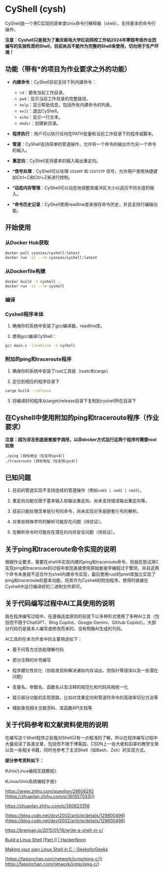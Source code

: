 # CyShell (cysh)

CyShell是一个用C实现的简单类Unix命令行解释器（shell），支持基本的命令行操作。

**注意：Cyshell只是我为了重庆邮电大学红岩网校工作站2024年寒假考核作业而编写的实验性质的Shell，目前尚且不能作为完整的Shell来使用，切勿用于生产环境！**

## 功能（带有*的项目为作业要求之外的功能）

- **内建命令**：CyShell目前支持下列内建命令：
  
  - `cd`：更改当前工作目录。
  - `pwd`：显示当前工作目录的完整路径。
  - `help`：显示帮助信息，包括所有内建命令的列表。
  - `exit`：退出CyShell。
  - `echo`：显示一行文本。
  - `mkdir`：创建新目录。

- **程序执行**：用户可以执行任何在PATH变量和当前工作目录下的程序或脚本。

- **管道**：CyShell支持简单的管道操作，允许将一个命令的输出作为另一个命令的输入。

- **重定向**：CyShell支持基本的输入输出重定向。

- ***信号处理**：CyShell可以处理 `SIGINT` 和 `SIGTSTP` 信号，允许用户使用快捷键如Ctrl+C和Ctrl+Z来进行控制。

- ***动态内存管理**：CyShell可以动态地调整其缓冲区大小以适应不同长度的输入。

- ***命令历史记录**：CyShell使用readline库来保存命令历史，并且支持行编辑功能。

## 开始使用

### 从Docker Hub获取

```bash
docker pull cysnies/cyshell:latest
docker run -it --rm cysnies/cyshell:latest
```

### 从Dockerfile构建

```bash
docker build -t cyshell .
docker run -it --rm cyshell
```

### 编译

### Cyshell程序本体

1. 确保你的系统中安装了gcc编译器、readline库。

2. 使用gcc编译CyShell：

```bash
gcc main.c -lreadline -o cyshell
```

### 附加的ping和traceroute程序

1. 确保你的系统中安装了rust工具链（rustc和cargo）

2. 定位到相应的程序目录下

```bash
cargo build --release
```

3. 将编译好的程序从target/release目录下复制到cyshell所在目录下

## 在Cyshell中使用附加的ping和traceroute程序（作业要求）

**注意：因为涉及到底层套接字调用，以非docker方式运行这两个程序时需要root权限**

```cysh
./ping [目标地址（仅支持ipv4）]
./traceroute [目标地址（仅支持ipv4）]
```

## 已知问题

1. 目前的管道实现不支持连续的管道操作（例如`cmd1 | cmd2 | cmd3`）。

2. 重定向功能仅限于基本输入和输出重定向，尚未支持错误输出重定向等。

3. 目前只能处理含单层引号的命令，尚未实现对多层嵌套引号的解析。

4. 对某些特殊字符的解析可能存在问题（待验证）。

5. 在解析命令时可能存在潜在的内存安全问题（待验证）。 

## 关于ping和traceroute命令实现的说明

根据作业要求，需要在shell中实现内建的ping和traceroute命令。但我在尝试用C实现ping和traceroute的过程中发现直接使用原始套接字编程过于繁琐，并且这两个命令本身就不适合作为shell内建命令实现，最后使用rust的pnet库独立实现了ping和traceroute的基本功能，将其作为Cyshell的附加程序。使用时直接在Cyshell中运行编译好的二进制文件即可。

## 关于代码编写过程中AI工具使用的说明

我在程序编写过程中，在遵循适度原则的前提下以多种形式使用了多种AI工具（包括但不限于ChatGPT、Bing Copilot、Google Gemini、GIthub Copilot）。大部分代码仍是我本人编写或修改而来的，没有照搬AI生成的代码。

AI工具的在本次开发中的主要用途如下：

- 基于问答方式协助理解代码

- 部分注释的补充编写

- 程序健壮性优化（协助发现和解决诸如内存溢出、空指针等错误以及一些潜在问题）

- 变量名、参数名、函数名以及注释的规范化和代码风格统一化

- 提示部分功能的实现思路，比如对含重定向和管道符命令的高效率切分方法等

- 辅助查找相关文献资料、库函数API文档等

## 关于代码参考和文献资料使用的说明

在编写这个Shell程序之前我对Shell只有一点粗浅的了解，所以在程序编写过程中大量阅读了各类文章，包括但不限于博客园、CSDN上一些大佬和前辈的教学文章以及一些相关书籍，同时也参考了主流Shell（如Bash、Zsh）的实现方式。

**部分参考资料如下：**

《Unix/Linux编程实践教程》

《Linux/Unix系统编程手册》

https://www.zhihu.com/question/28606292
[https://zhuanlan.zhihu.com/p/361557033]()

https://zhuanlan.zhihu.com/p/360923356

[https://blog.csdn.net/dxyt2002/article/details/129800496](https://blog.csdn.net/dxyt2002/article/details/129800496)

https://brennan.io/2015/01/16/write-a-shell-in-c/

[Build a Linux Shell [Part I] | HackerNoon](https://hackernoon.com/lets-build-a-linux-shell-part-i-bz3n3vg1)

[Making your own Linux Shell in C - GeeksforGeeks](https://www.geeksforgeeks.org/making-linux-shell-c/)

[https://fasionchan.com/network/icmp/ping-c/]( https://fasionchan.com/network/icmp/ping-c/)
